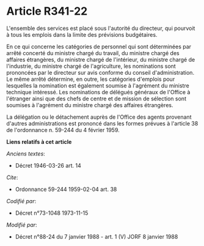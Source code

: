 # Article R341-22

L'ensemble des services est placé sous l'autorité du directeur, qui pourvoit à tous les emplois dans la limite des prévisions
budgétaires.

En ce qui concerne les catégories de personnel qui sont déterminées par arrêté concerté du ministre chargé du travail, du
ministre chargé des affaires étrangères, du ministre chargé de l'intérieur, du ministre chargé de l'industrie, du ministre
chargé de l'agriculture, les nominations sont prononcées par le directeur sur avis conforme du conseil d'administration. Le
même arrêté détermine, en outre, les catégories d'emplois pour lesquelles la nomination est également soumise à l'agrément du
ministre technique intéressé. Les nominations de délégués généraux de l'Office à l'étranger ainsi que des chefs de centre et
de mission de sélection sont soumises à l'agrément du ministre chargé des affaires étrangères.

La délégation ou le détachement auprès de l'Office des agents provenant d'autres administrations est prononcé dans les formes
prévues à l'article 38 de l'ordonnance n. 59-244 du 4 février 1959.

**Liens relatifs à cet article**

_Anciens textes_:

  - Décret  1946-03-26 art. 14

_Cite_:

  - Ordonnance 59-244 1959-02-04 art. 38

_Codifié par_:

  - Décret n°73-1048 1973-11-15

_Modifié par_:

  - Décret n°88-24 du 7 janvier 1988 - art. 1 (V) JORF 8 janvier 1988
